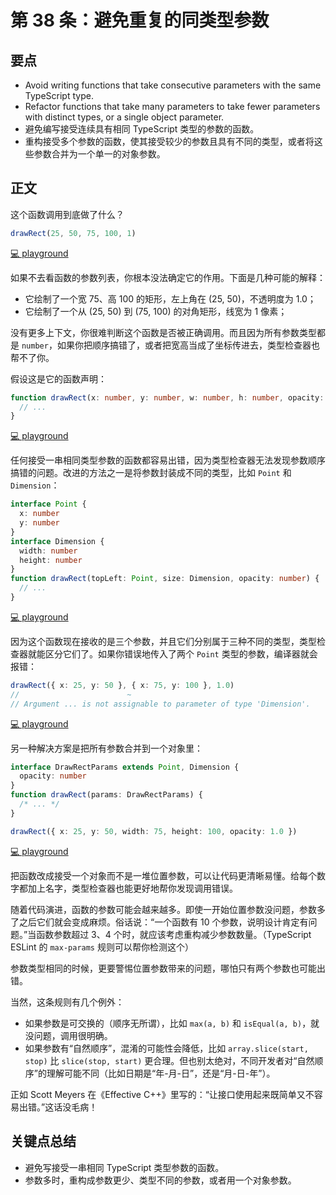 # 第 38 条：避免重复的同类型参数

## 要点

- Avoid writing functions that take consecutive parameters with the same TypeScript type.
- Refactor functions that take many parameters to take fewer parameters with distinct types, or a single object parameter.
- 避免编写接受连续具有相同 TypeScript 类型的参数的函数。
- 重构接受多个参数的函数，使其接受较少的参数且具有不同的类型，或者将这些参数合并为一个单一的对象参数。

## 正文

这个函数调用到底做了什么？

```ts
drawRect(25, 50, 75, 100, 1)
```

[💻 playground](https://www.typescriptlang.org/play/?ts=5.4.5#code/GYVwdgxgLglg9mABAEwE4EMDuAlAptACgA8AuRMEAWwCNdUAaRATzIprsc1atocQAtu7PnAAO6CDCgtyPOgEpEAbwBQiRAHoNiAHR6VAXxVoseQgCYArI0sAGRgHZriAIy37r+QG4VQA)

如果不去看函数的参数列表，你根本没法确定它的作用。下面是几种可能的解释：

- 它绘制了一个宽 75、高 100 的矩形，左上角在 (25, 50)，不透明度为 1.0；
- 它绘制了一个从 (25, 50) 到 (75, 100) 的对角矩形，线宽为 1 像素；

没有更多上下文，你很难判断这个函数是否被正确调用。而且因为所有参数类型都是 `number`，如果你把顺序搞错了，或者把宽高当成了坐标传进去，类型检查器也帮不了你。

假设这是它的函数声明：

```ts
function drawRect(x: number, y: number, w: number, h: number, opacity: number) {
  // ...
}
```

[💻 playground](https://www.typescriptlang.org/play/?ts=5.4.5#code/GYVwdgxgLglg9mABAEwE4EMDuAlAptACgA8AuRMEAWwCNdUAaRATzIprsc1atocQAtu7PnAAO6CDCgtyPOgEpEAbwBQiRAHoNiAHR6VAXxVA)

任何接受一串相同类型参数的函数都容易出错，因为类型检查器无法发现参数顺序搞错的问题。改进的方法之一是将参数封装成不同的类型，比如 `Point` 和 `Dimension`：

```ts
interface Point {
  x: number
  y: number
}
interface Dimension {
  width: number
  height: number
}
function drawRect(topLeft: Point, size: Dimension, opacity: number) {
  // ...
}
```

[💻 playground](https://www.typescriptlang.org/play/?ts=5.4.5#code/JYOwLgpgTgZghgYwgAgAoHtRmQbwFDLIAeAXMiAK4C2ARtANwHICeZltDeAvnltPEmQARYFQggAzsHQhcTAO7AAJmAAWbanSiNCqiMADmqsBo7bueGBRAIw02Uqhx5AJQi2AFGHQAHADIQMCZomOAANMhSAF4QZCJikvYRvojAYKzkmtAAlHKEAPT5yAB0pRZAA)

因为这个函数现在接收的是三个参数，并且它们分别属于三种不同的类型，类型检查器就能区分它们了。如果你错误地传入了两个 `Point` 类型的参数，编译器就会报错：

```ts
drawRect({ x: 25, y: 50 }, { x: 75, y: 100 }, 1.0)
//                        ~
// Argument ... is not assignable to parameter of type 'Dimension'.
```

[💻 playground](https://www.typescriptlang.org/play/?ts=5.4.5#code/JYOwLgpgTgZghgYwgAgAoHtRmQbwFDLIAeAXMiAK4C2ARtANwHICeZltDeAvnltPEmQARYFQggAzsHQhcTAO7AAJmAAWbanSiNCqiMADmqsBo7bueGBRAIw02Uqhx5AJQi2AFGHQAHADIQMCZomOAANMhSAF4QZCJikvYRvojAYKzkmtAAlHKEAPT5yAB0pRaOzm6eOKTIAEwArBEZDQAMXBE1ZADsTSxkAIyt7REDxa3ZjIWEM7Nz87MAfnjTAIJQBtTi2KXFyMAS5OjYcBJSBiBwNAA2KN7IPnBOYpBQyOgwyOk+KADk8eIpDJfsU8EA)

另一种解决方案是把所有参数合并到一个对象里：

```ts
interface DrawRectParams extends Point, Dimension {
  opacity: number
}
function drawRect(params: DrawRectParams) {
  /* ... */
}

drawRect({ x: 25, y: 50, width: 75, height: 100, opacity: 1.0 })
```

[💻 playground](https://www.typescriptlang.org/play/?ts=5.4.5#code/JYOwLgpgTgZghgYwgAgAoHtRmQbwFDLIAeAXMiAK4C2ARtANwHICeZltDeAvnltPEmQARYFQggAzsHQhcTAO7AAJmAAWbanSiNCqiMADmqsBo7buvcP0QohUOPIBKEBGFRx7VCcghFIIJW8MLAAaYVFxKRk5QnQAB0RgMFZyTU4eGAoQV2lZJXsnFzAACgTPCTI7B2dXd3KASlxkAHoAKmQAOi7kVubkHjx86qLinFJkACYAVjCUqYAGMMUVdWQAdhnkPUNjMgBGecXkeMTk-Y75rnrGIA)

把函数改成接受一个对象而不是一堆位置参数，可以让代码更清晰易懂。给每个数字都加上名字，类型检查器也能更好地帮你发现调用错误。

随着代码演进，函数的参数可能会越来越多。即使一开始位置参数没问题，参数多了之后它们就会变成麻烦。俗话说：“一个函数有 10 个参数，说明设计肯定有问题。”当函数参数超过 3、4 个时，就应该考虑重构减少参数数量。（TypeScript ESLint 的 `max-params` 规则可以帮你检测这个）

参数类型相同的时候，更要警惕位置参数带来的问题，哪怕只有两个参数也可能出错。

当然，这条规则有几个例外：

- 如果参数是可交换的（顺序无所谓），比如 `max(a, b)` 和 `isEqual(a, b)`，就没问题，调用很明确。
- 如果参数有“自然顺序”，混淆的可能性会降低，比如 `array.slice(start, stop)` 比 `slice(stop, start)` 更合理。但也别太绝对，不同开发者对“自然顺序”的理解可能不同（比如日期是“年-月-日”，还是“月-日-年”）。

正如 Scott Meyers 在《Effective C++》里写的：“让接口使用起来既简单又不容易出错。”这话没毛病！

## 关键点总结

- 避免写接受一串相同 TypeScript 类型参数的函数。
- 参数多时，重构成参数更少、类型不同的参数，或者用一个对象参数。
